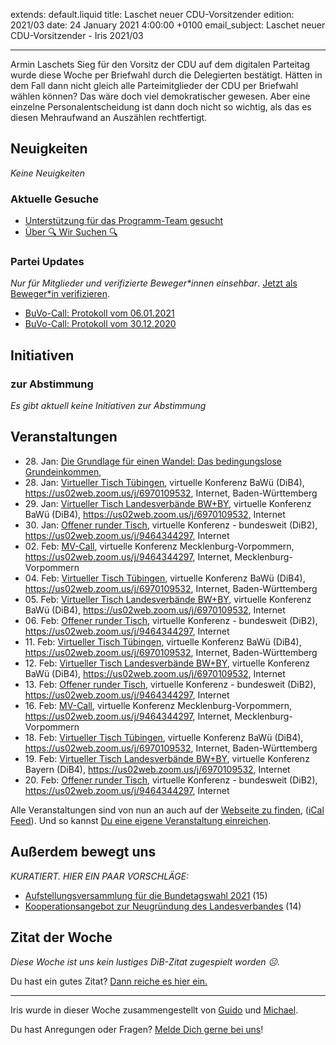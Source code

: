 
extends: default.liquid
title: Laschet neuer CDU-Vorsitzender
edition: 2021/03
date: 24 January 2021 4:00:00 +0100
email_subject: Laschet neuer CDU-Vorsitzender - Iris 2021/03

---
Armin Laschets Sieg für den Vorsitz der CDU auf dem digitalen Parteitag wurde diese Woche per Briefwahl durch die Delegierten bestätigt. Hätten in dem Fall dann nicht gleich alle Parteimitglieder der CDU per Briefwahl wählen können? Das wäre doch viel demokratischer gewesen.
Aber eine einzelne Personalentscheidung ist dann doch nicht so wichtig, als das es diesen Mehraufwand an Auszählen rechtfertigt.

## Neuigkeiten

_Keine Neuigkeiten_

### Aktuelle Gesuche

 - [Unterstützung für das Programm-Team gesucht](https://marktplatz.dib.de/t/unterstuetzung-fuer-das-programm-team-gesucht/37167)
 - [Über 🔍 Wir Suchen 🔍](https://marktplatz.dib.de/t/ueber-wir-suchen/8837)

### Partei Updates

_Nur für Mitglieder und verifizierte Beweger\*innen einsehbar_. [Jetzt als Beweger\*in verifizieren](https://dib.de/bewegerin-werden/).

 - [BuVo-Call: Protokoll vom 06.01.2021](https://marktplatz.dib.de/t/buvo-call-protokoll-vom-06-01-2021/37049)
 - [BuVo-Call: Protokoll vom 30.12.2020](https://marktplatz.dib.de/t/buvo-call-protokoll-vom-30-12-2020/37019)

## Initiativen

### zur Abstimmung
_Es gibt aktuell keine Initiativen zur Abstimmung_

## Veranstaltungen

 - 28.&nbsp;Jan: [Die Grundlage für einen Wandel: Das bedingungslose Grundeinkommen](https://dib.de/veranstaltungen/die-grundlage-fuer-einen-wandel-das-bedingungslose-grundeinkommen/), 
 - 28.&nbsp;Jan: [Virtueller Tisch Tübingen](https://dib.de/veranstaltungen/virtueller-tisch-tuebingen-2021-01-28/), virtuelle Konferenz BaWü (DiB4), https://us02web.zoom.us/j/6970109532, Internet, Baden-Württemberg
 - 29.&nbsp;Jan: [Virtueller Tisch Landesverbände BW+BY](https://dib.de/veranstaltungen/virtueller-tisch-landesverbaende-bwby-2021-01-29/), virtuelle Konferenz BaWü (DiB4), https://us02web.zoom.us/j/6970109532, Internet
 - 30.&nbsp;Jan: [Offener runder Tisch](https://dib.de/veranstaltungen/offener-runder-tisch-2021-01-30/), virtuelle Konferenz - bundesweit (DiB2), https://us02web.zoom.us/j/9464344297, Internet
 - 02.&nbsp;Feb: [MV-Call](https://dib.de/veranstaltungen/mv-call-2/), virtuelle Konferenz Mecklenburg-Vorpommern, https://us02web.zoom.us/j/9464344297, Internet, Mecklenburg-Vorpommern
 - 04.&nbsp;Feb: [Virtueller Tisch Tübingen](https://dib.de/veranstaltungen/virtueller-tisch-tuebingen-2021-02-04/), virtuelle Konferenz BaWü (DiB4), https://us02web.zoom.us/j/6970109532, Internet, Baden-Württemberg
 - 05.&nbsp;Feb: [Virtueller Tisch Landesverbände BW+BY](https://dib.de/veranstaltungen/virtueller-tisch-landesverbaende-bwby-2021-02-05/), virtuelle Konferenz BaWü (DiB4), https://us02web.zoom.us/j/6970109532, Internet
 - 06.&nbsp;Feb: [Offener runder Tisch](https://dib.de/veranstaltungen/offener-runder-tisch-2021-02-06/), virtuelle Konferenz - bundesweit (DiB2), https://us02web.zoom.us/j/9464344297, Internet
 - 11.&nbsp;Feb: [Virtueller Tisch Tübingen](https://dib.de/veranstaltungen/virtueller-tisch-tuebingen-2021-02-11/), virtuelle Konferenz BaWü (DiB4), https://us02web.zoom.us/j/6970109532, Internet, Baden-Württemberg
 - 12.&nbsp;Feb: [Virtueller Tisch Landesverbände BW+BY](https://dib.de/veranstaltungen/virtueller-tisch-landesverbaende-bwby-2021-02-12/), virtuelle Konferenz BaWü (DiB4), https://us02web.zoom.us/j/6970109532, Internet
 - 13.&nbsp;Feb: [Offener runder Tisch](https://dib.de/veranstaltungen/offener-runder-tisch-2021-02-13/), virtuelle Konferenz - bundesweit (DiB2), https://us02web.zoom.us/j/9464344297, Internet
 - 16.&nbsp;Feb: [MV-Call](https://dib.de/veranstaltungen/mv-call-2/), virtuelle Konferenz Mecklenburg-Vorpommern, https://us02web.zoom.us/j/9464344297, Internet, Mecklenburg-Vorpommern
 - 18.&nbsp;Feb: [Virtueller Tisch Tübingen](https://dib.de/veranstaltungen/virtueller-tisch-tuebingen-2021-02-18/), virtuelle Konferenz BaWü (DiB4), https://us02web.zoom.us/j/6970109532, Internet, Baden-Württemberg
 - 19.&nbsp;Feb: [Virtueller Tisch Landesverbände BW+BY](https://dib.de/veranstaltungen/virtueller-tisch-landesverbaende-bwby-2-2021-02-19/), virtuelle Konferenz Bayern (DiB4), https://us02web.zoom.us/j/6970109532, Internet
 - 20.&nbsp;Feb: [Offener runder Tisch](https://dib.de/veranstaltungen/offener-runder-tisch-2021-02-20/), virtuelle Konferenz - bundesweit (DiB2), https://us02web.zoom.us/j/9464344297, Internet


Alle Veranstaltungen sind von nun an auch auf der [Webseite zu finden](https://dib.de/veranstaltungen/), ([iCal Feed](https://dib.de/?ical=1)). Und so kannst [Du eine eigene Veranstaltung einreichen](https://marktplatz.dib.de/t/eine-veranstaltung-auf-der-webseite-einreichen/21379).

## Außerdem bewegt uns

_KURATIERT. HIER EIN PAAR VORSCHLÄGE:_
 - [Aufstellungsversammlung für die Bundetagswahl 2021](https://marktplatz.dib.de/t/aufstellungsversammlung-fuer-die-bundetagswahl-2021/37128) (15)
 - [Kooperationsangebot zur Neugründung des Landesverbandes](https://marktplatz.dib.de/t/kooperationsangebot-zur-neugruendung-des-landesverbandes/37125) (14)


## Zitat der Woche
_Diese Woche ist uns kein lustiges DiB-Zitat zugespielt worden ☹._

Du hast ein gutes Zitat? [Dann reiche es hier ein.](https://marktplatz.dib.de/t/fortsetzung-lustige-dib-zitate/24431)


---

Iris wurde in dieser Woche zusammengestellt von [Guido](https://marktplatz.dib.de/u/Guido/) und [Michael](https://marktplatz.dib.de/u/MichaelVoss/).

Du hast Anregungen oder Fragen? [Melde Dich gerne bei uns](https://marktplatz.dib.de/t/neu-iris-die-woechtliche-zusammenfasssung-zum-sonntagsbrunch/10990)!


